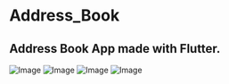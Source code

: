 # Address_Book
## Address Book App made with Flutter.

![Image](Address_Book/tree/master/assets/images/Screenshot_1.png)
![Image](Address_Book/tree/master/assets/images/Screenshot_2.png)
![Image](Address_Book/tree/master/assets/images/Screenshot_3.png)
![Image](Address_Book/tree/master/assets/images/Screenshot_4.png)

